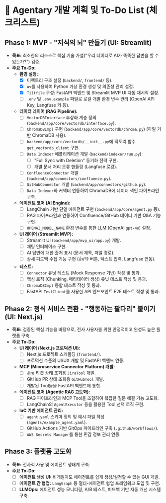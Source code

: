# 🚀 Agentary 개발 계획 및 To-Do List (체크리스트)

## Phase 1: MVP - "지식의 뇌" 만들기 (UI: Streamlit)

* **목표:** 최소한의 리소스로 핵심 기술 가설("우리 데이터로 AI가 똑똑한 답변을 할 수 있는가?") 검증.
* **주요 To-Do:**
  * **환경 설정:**
    * [x] 디렉토리 구조 설정 (`backend/`, `frontend/` 등).
    * [x] `uv`를 사용하여 Python 가상 환경 생성 및 의존성 관리 설정.
    * [x] `Tiltfile` 구성: FastAPI 백엔드 및 Streamlit MVP UI 자동 재시작 설정.
    * [ ] `.env` 및 `.env.example` 파일로 로컬 개발 환경 변수 관리 (OpenAI API Key, Langfuse 키 등).
  * **데이터 레이어 (RAG Pipeline):**
    * [ ] `VectorDBInterface` 추상화 계층 정의 (`backend/app/core/vectordb/interface.py`).
    * [ ] `ChromaDBImpl` 구현 (`backend/app/core/vectordb/chroma.py`) (파일 기반 ChromaDB 사용).
    * [ ] `backend/app/core/vectordb/__init__.py`에 팩토리 함수 `get_vectordb_client` 구현.
    * [ ] `Data Indexer` 애플리케이션 개발 (`backend/indexer/run.py`):
      * [ ] "Full Sync with Deletion" 동기화 전략 구현.
      * [ ] 개별 문서 처리 오류 핸들링 (Langfuse 로깅).
    * [ ] `ConfluenceConnector` 개발 (`backend/app/connectors/confluence.py`).
    * [ ] `GitHubConnector` 개발 (`backend/app/connectors/github.py`).
    * [ ] `Data Indexer`와 커넥터 연동하여 ChromaDB에 데이터 색인 파이프라인 구축.
  * **에이전트 코어 (AI Engine):**
    * [ ] LangChain 기반 단일 에이전트 구현 (`backend/app/core/agent.py` 등).
    * [ ] RAG 파이프라인과 연동하여 Confluence/GitHub 데이터 기반 Q&A 기능 구현.
    * [ ] `OPENAI_MODEL_NAME` 환경 변수를 통한 LLM (OpenAI `gpt-4o`) 설정.
  * **UI 레이어 (Streamlit MVP):**
    * [ ] Streamlit UI (`backend/app/mvp_ui/app.py`) 개발.
    * [ ] 채팅 인터페이스 구현.
    * [ ] AI 답변에 대한 출처 표시 (문서 제목, 파일 경로).
    * [ ] 상세 피드백 수집 기능 구현 (👍/👎 버튼, 텍스트 입력, Langfuse 연동).
  * **테스트:**
    * [ ] `Connector` 유닛 테스트 (Mock Response 기반) 작성 및 통과.
    * [ ] 핵심 로직 (Chunking, 메타데이터 생성) 유닛 테스트 작성 및 통과.
    * [ ] `ChromaDBImpl` 통합 테스트 작성 및 통과.
    * [ ] FastAPI `TestClient`를 사용한 API 엔드포인트 E2E 테스트 작성 및 통과.

## Phase 2: 정식 서비스 전환 - "행동하는 팔다리" 붙이기 (UI: Next.js)

* **목표:** 검증된 핵심 기능을 바탕으로, 전사 사용자를 위한 안정적이고 완성도 높은 플랫폼 구축.
* **주요 To-Do:**
  * **UI 레이어 (Next.js 프로덕션 UI):**
    * [ ] Next.js 프로젝트 스캐폴딩 (`frontend/`).
    * [ ] 프로덕션 수준의 UI/UX 개발 및 FastAPI 백엔드 연동.
  * **MCP (Microservice Connector Platform) 개발:**
    * [ ] Jira 티켓 상태 조회용 `JiraTool` 개발.
    * [ ] GitHub PR 상태 조회용 `GitHubTool` 개발.
    * [ ] 개발된 Tool들을 FastAPI 백엔드에 통합.
  * **에이전트 코어 (Agentic RAG 고도화):**
    * [ ] RAG 파이프라인과 MCP Tool을 조합하여 복잡한 질문 해결 기능 고도화.
    * [ ] LangChain의 `AgentExecutor` 등을 활용한 Tool 선택 로직 구현.
  * **IaC 기반 에이전트 관리:**
    * [ ] `agent.yaml` 스키마 정의 및 예시 파일 작성 (`agents/example_agent.yaml`).
    * [ ] GitHub Actions 기반 GitOps 파이프라인 구축 (`.github/workflows/`).
    * [ ] `AWS Secrets Manager`를 통한 민감 정보 관리 연동.

## Phase 3: 플랫폼 고도화

* **목표:** 전사적 사용 및 에이전트 생태계 구축.
* **주요 To-Do:**
  * [ ] **에이전트 생성 UI:** 비개발자도 에이전트를 쉽게 생성/설정할 수 있는 GUI 개발.
  * [ ] **에이전트 간 협업:** `LangGraph` 등 멀티-에이전트 협업 프레임워크 도입 및 구현.
  * [ ] **LLMOps:** 에이전트 성능 모니터링, A/B 테스트, 피드백 기반 자동 개선 시스템 구축.
